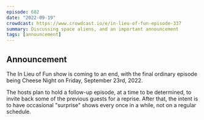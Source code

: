 ```yaml
---
episode: 682
date: "2022-09-19"
crowdcast: https://www.crowdcast.io/e/in-lieu-of-fun-episode-337
summary: Discussing space aliens, and an important announcement
tags: [announcement]
---
```


## Announcement

The In Lieu of Fun show is coming to an end, with the final ordinary episode being Cheese Night on Friday, September 23rd, 2022.

The hosts plan to hold a follow-up episode, at a time to be determined, to invite back some of the previous guests for a reprise. After that, the intent is to have occasional "surprise" shows every once in a while, not on a regular schedule.
